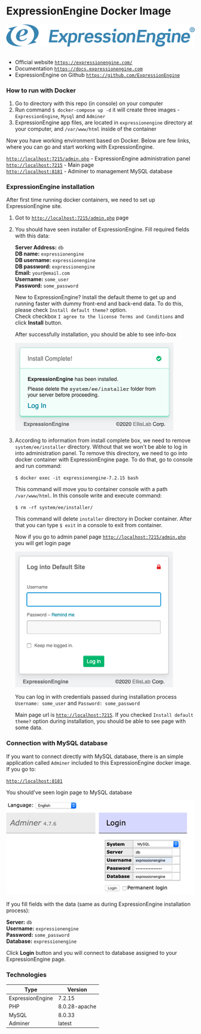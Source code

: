 ExpressionEngine Docker Image
========

![Docker images](images/expressionengine-logo.svg)  

##
* Official website [`https://expressionengine.com/`](https://expressionengine.com/) 
* Documentation [`https://docs.expressionengine.com`](https://docs.expressionengine.com/latest/index.html) 
* ExpressionEngine on Github [`https://github.com/ExpressionEngine`](https://github.com/ExpressionEngine)

### How to run with Docker
1. Go to directory with this repo (in console) on your computer
2. Run command `$ docker-compose up -d` it will create three images - `ExpressionEngine`, `Mysql` and `Adminer`
3. ExpressionEngine app files, are located in `expressionengine` directory at your computer, and `/var/www/html` inside of the container

Now you have working environment based on Docker. Below are few links, where you can go and start working with ExpressionEngine.

[`http://localhost:7215/admin.php`](http://localhost:7215/admin.php) - ExpressionEngine administration panel  
[`http://localhost:7215`](http://localhost:7215) - Main page  
[`http://localhost:8181`](http://localhost:8181) - Adminer to management MySQL database  

### ExpressionEngine installation
After first time running docker containers, we need to set up ExpressionEngine site. 
1. Got to [`http://localhost:7215/admin.php`](http://localhost:7215/admin.php) page
2. You should have seen installer of ExpressionEngine. Fill required fields with this data: 
 
    **Server Address:** `db`  
    **DB name:** `expressionengine`  
    **DB username:** `expressionengine`  
    **DB password:** `expressionengine`  
    **Email:** `your@email.com`  
    **Username:** `some_user`  
    **Password:** `some_password`  

    New to ExpressionEngine? Install the default theme to get up and running faster with dummy front-end and back-end data. To do this, please check `Install default theme?` option.   
    Check checkbox `I agree to the license Terms and Conditions` and click **Install** button. 
    
    After successfully installation, you should be able to see info-box
    
    ![Docker containers](images/docker-ee-install.png)  

3. According to information from install complete box, we need to remove `system/ee/installer` directory. Without that we won't be able to log in into administration panel. To remove this directory, we need to go into docker container with ExpressionEngine page. To do that, go to console and run command:
   
    `$ docker exec -it expressionengine-7.2.15 bash`  
    
    This command will move you to container console with a path `/var/www/html`. In this console write and execute command:
    
    `$ rm -rf system/ee/installer/`
    
    This command will delete `installer` directory in Docker container. After that you can type `$ exit` in a console to exit from container.
    
    Now if you go to admin panel page [`http://localhost:7215/admin.php`](http://localhost:7215/admin.php) you will get login page
    
    ![Docker containers](images/docker-ee-login-page.png) 

    You can log in with credentials passed during installation process `Username: some_user` and `Password: some_password`

    Main page url is [`http://localhost:7215`](http://localhost:7215). If you checked `Install default theme?` option during installation, you should be able to see page with some data.
    
### Connection with MySQL database
If you want to connect directly with MySQL database, there is an simple application called `Adminer` included to this ExpressionEngine docker image. If you go to:

[`http://localhost:8181`](http://localhost:8181)

You should've seen login page to MySQL database

![Docker containers](images/docker-ee-adminer-login.png) 
   
If you fill fields with the data (same as during ExpressionEngine installation process):

**Server:** `db`  
**Username:** `expressionengine`  
**Password:** `some_password`  
**Database:** `expressionengine` 

Click **Login** button and you will connect to database assigned to your ExpressionEngine page. 

### Technologies

**Type** | **Version**   |
--- |---------------| 
ExpressionEngine | 7.2.15        |
PHP | 8.0.28-apache |
MySQL | 8.0.33        |
Adminer | latest        |
